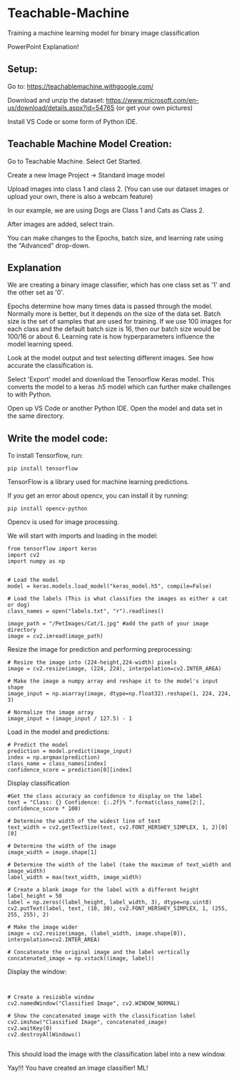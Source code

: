 # Teachable-Machine


Training a machine learning model for binary image classification

PowerPoint Explanation!


## Setup:

Go to: https://teachablemachine.withgoogle.com/

Download and unzip the dataset: https://www.microsoft.com/en-us/download/details.aspx?id=54765 (or get your own pictures)

Install VS Code or some form of Python IDE. 

## Teachable Machine Model Creation:

Go to Teachable Machine. Select Get Started.

Create a new Image Project -> Standard image model

Upload images into class 1 and class 2. (You can use our dataset images or upload your own, there is also a webcam feature)

In our example, we are using Dogs are Class 1 and Cats as Class 2. 

After images are added, select train. 

You can make changes to the Epochs, batch size, and learning rate using the "Advanced" drop-down.

## Explanation 

We are creating a binary image classifier, which has one class set as '1' and the other set as '0'. 

Epochs determine how many times data is passed through the model. Normally more is better, but it depends on the size of the data set. Batch size is the set of samples that are used for training. 
If we use 100 images for each class and the default batch size is 16, then our batch size would be 100/16 or about 6. Learning rate is how hyperparameters influence the model learning speed. 


Look at the model output and test selecting different images. See how accurate the classification is. 

Select 'Export' model and download the Tensorflow Keras model. This converts the model to a keras .h5 model which can further make challenges to with Python. 

Open up VS Code or another Python IDE. Open the model and data set in the same directory. 


## Write the model code:

To install Tensorflow, run:

```
pip install tensorflow
```

TensorFlow is a library used for machine learning predictions. 


If you get an error about opencv, you can install it by running: 
```
pip install opencv-python
```
Opencv is used for image processing. 


We will start with imports and loading in the model:

```
from tensorflow import keras
import cv2
import numpy as np


# Load the model
model = keras.models.load_model("keras_model.h5", compile=False)

# Load the labels (This is what classifies the images as either a cat or dog)
class_names = open("labels.txt", "r").readlines()

image_path = "/PetImages/Cat/1.jpg" #add the path of your image directory 
image = cv2.imread(image_path)
```

Resize the image for prediction and performing preprocessing:

```
# Resize the image into (224-height,224-width) pixels
image = cv2.resize(image, (224, 224), interpolation=cv2.INTER_AREA)

# Make the image a numpy array and reshape it to the model's input shape
image_input = np.asarray(image, dtype=np.float32).reshape(1, 224, 224, 3)

# Normalize the image array
image_input = (image_input / 127.5) - 1
```

Load in the model and predictions: 

```
# Predict the model
prediction = model.predict(image_input)
index = np.argmax(prediction)
class_name = class_names[index]
confidence_score = prediction[0][index]
```
Display classification 

```
#Get the class accuracy an confidence to display on the label 
text = "Class: {} Confidence: {:.2f}% ".format(class_name[2:], confidence_score * 100)

# Determine the width of the widest line of text
text_width = cv2.getTextSize(text, cv2.FONT_HERSHEY_SIMPLEX, 1, 2)[0][0]

# Determine the width of the image
image_width = image.shape[1]

# Determine the width of the label (take the maximum of text_width and image_width)
label_width = max(text_width, image_width)

# Create a blank image for the label with a different height
label_height = 50
label = np.zeros((label_height, label_width, 3), dtype=np.uint8)
cv2.putText(label, text, (10, 30), cv2.FONT_HERSHEY_SIMPLEX, 1, (255, 255, 255), 2)

# Make the image wider
image = cv2.resize(image, (label_width, image.shape[0]), interpolation=cv2.INTER_AREA)

# Concatenate the original image and the label vertically
concatenated_image = np.vstack((image, label))
```

Display the window: 

```


# Create a resizable window
cv2.namedWindow("Classified Image", cv2.WINDOW_NORMAL)

# Show the concatenated image with the classification label
cv2.imshow("Classified Image", concatenated_image)
cv2.waitKey(0)
cv2.destroyAllWindows()


```
This should load the image with the classification label into a new window. 


Yay!!! You have created an image classifier! ML!




